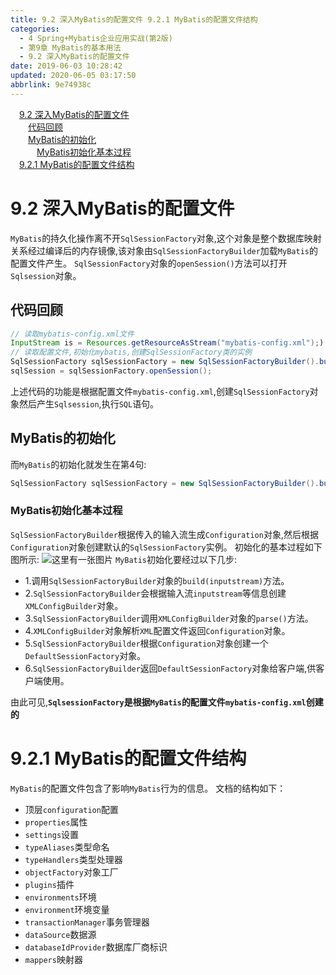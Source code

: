 ```yaml
---
title: 9.2 深入MyBatis的配置文件 9.2.1 MyBatis的配置文件结构
categories: 
  - 4 Spring+Mybatis企业应用实战(第2版)
  - 第9章 MyBatis的基本用法
  - 9.2 深入MyBatis的配置文件
date: 2019-06-03 10:28:42
updated: 2020-06-05 03:17:50
abbrlink: 9e74938c
---
```

<div id='my_toc'><a href="/JavaReadingNotes/9e74938c/#9-2-深入MyBatis的配置文件" class="header_1">9.2 深入MyBatis的配置文件</a>&nbsp;<br><a href="/JavaReadingNotes/9e74938c/#代码回顾" class="header_2">代码回顾</a>&nbsp;<br><a href="/JavaReadingNotes/9e74938c/#MyBatis的初始化" class="header_2">MyBatis的初始化</a>&nbsp;<br><a href="/JavaReadingNotes/9e74938c/#MyBatis初始化基本过程" class="header_3">MyBatis初始化基本过程</a>&nbsp;<br><a href="/JavaReadingNotes/9e74938c/#9-2-1-MyBatis的配置文件结构" class="header_1">9.2.1 MyBatis的配置文件结构</a>&nbsp;<br></div>
<style>.header_1{margin-left: 1em;}.header_2{margin-left: 2em;}.header_3{margin-left: 3em;}.header_4{margin-left: 4em;}.header_5{margin-left: 5em;}.header_6{margin-left: 6em;}</style>
<!--more-->
<script>if (navigator.platform.search('arm')==-1){document.getElementById('my_toc').style.display = 'none';}var e,p = document.getElementsByTagName('p');while (p.length>0) {e = p[0];e.parentElement.removeChild(e);}</script>

<!--end-->
# 9.2 深入MyBatis的配置文件
`MyBatis`的持久化操作离不开`SqlSessionFactory`对象,这个对象是整个数据库映射关系经过编译后的内存镜像,该对象由`SqlSessionFactoryBuilder`加载`MyBatis`的配置文件产生。
`SqlSessionFactory`对象的`openSession()`方法可以打开`Sqlsession`对象。
## 代码回顾
```java
// 读取mybatis-config.xml文件
InputStream is = Resources.getResourceAsStream("mybatis-config.xml");)
// 读取配置文件,初始化mybatis,创建SqlSessionFactory类的实例
SqlSessionFactory sqlSessionFactory = new SqlSessionFactoryBuilder().build(is);
sqlSession = sqlSessionFactory.openSession();
```
上述代码的功能是根据配置文件`mybatis-config.xml`,创建`SqlSessionFactory`对象然后产生`Sqlsession`,执行`SQL`语句。
## MyBatis的初始化
而`MyBatis`的初始化就发生在第4句:
```java
SqlSessionFactory sqlSessionFactory = new SqlSessionFactoryBuilder().build(is);
```
### MyBatis初始化基本过程
`SqlSessionFactoryBuilder`根据传入的输入流生成`Configuration`对象,然后根据`Configuration`对象创建默认的`SqlSessionFactory`实例。
初始化的基本过程如下图所示:
![这里有一张图片](https://image-1257720033.cos.ap-shanghai.myqcloud.com/blog/readbooknote/Spring%2BMyBatisQiYeYingYongShiZhan/chapter9/1.png)
`MyBatis`初始化要经过以下几步:
- 1.调用`SqlSessionFactoryBuilder`对象的`build(inputstream)`方法。
- 2.`SqlSessionFactoryBuilder`会根据输入流`inputstream`等信息创建`XMLConfigBuilder`对象。
- 3.`SqlSessionFactoryBuilder`调用`XMLConfigBuilder`对象的`parse()`方法。
- 4.`XMLConfigBuilder`对象解析`XML`配置文件返回`Configuration`对象。
- 5.`SqlSessionFactoryBuilder`根据`Configuration`对象创建一个`DefaultSessionFactory`对象。
- 6.`SqlSessionFactoryBuilder`返回`DefaultSessionFactory`对象给客户端,供客户端使用。

由此可见,**`SqlsessionFactory`是根据`MyBatis`的配置文件`mybatis-config.xml`创建的**
# 9.2.1 MyBatis的配置文件结构
`MyBatis`的配置文件包含了影响`MyBatis`行为的信息。 文档的结构如下： 
- 顶层`configuration`配置
- `properties`属性
- `settings`设置
- `typeAliases`类型命名
- `typeHandlers`类型处理器
- `objectFactory`对象工厂
- `plugins`插件
- `environments`环境
- `environment`环境变量
- `transactionManager`事务管理器
- `dataSource`数据源
- `databaseIdProvider`数据库厂商标识
- `mappers`映射器
